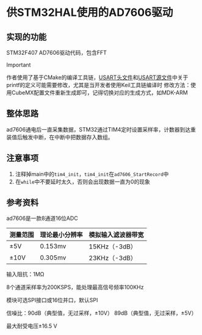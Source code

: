 # 供STM32HAL使用的AD7606驱动

## 实现的功能

STM32F407 AD7606驱动代码，包含FFT

> [!IMPORTANT]
> 作者使用了基于CMake的编译工具链，[USART头文件](Core/Inc/usart.h)和[USART源文件](Core/Src/usart.c)中关于printf的定义可能需要修改，尤其是当开发者使用Keil工具链编译时
> 修改方法：使用CubeMX配置文件重新生成即可，记得切换对应的生成方式，如MDK-ARM

## 整体思路

ad7606通电后一直采集数据，STM32通过TIM4定时设置采样率，计数器到达重装值后触发中断，在中断中把数据存入数组。

## 注意事项

1. 注释掉main中的`tim4_init`，`tim4_init`在`ad7606_StartRecord`中
2. 在`while`中不要延时太久，否则会出现数据一直为0的现象

## 参考资料

ad7606是一款8通道16位ADC

|   测量范围   |   理论最小分辨率  |    模拟输入滤波器带宽  |
|---|---|---|
|   ±5V        |    0.153mv  |  15KHz（-3dB）|
|   ±10V        |   0.305mv  |  23KHz（-3dB）|

输入阻抗：1MΩ

8个通道采样率为200KSPS，能处理最高信号频率100KHz

模块可选SPI接口或16位并口，默认SPI

信噪比：90dB（典型值，无过采样，±10V） 89dB（典型值，无过采样，±5V）

最大耐受电压±16.5 V
